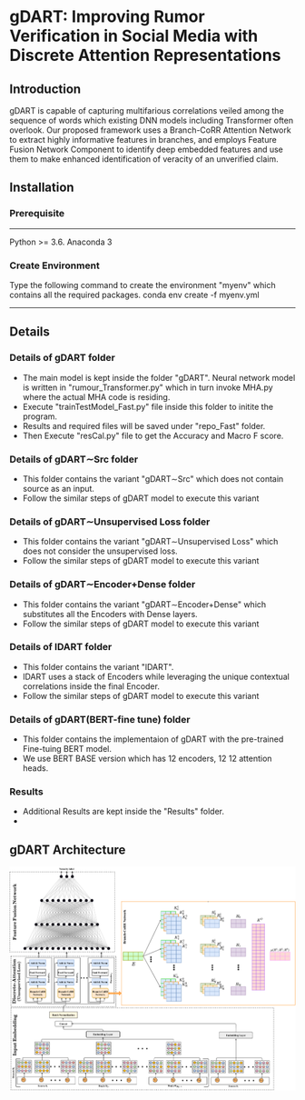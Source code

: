 # gDART: Improving Rumor Verification in Social Media with Discrete Attention Representations
## Introduction
gDART is capable of capturing multifarious correlations veiled among the sequence of words which existing DNN models including Transformer often overlook. Our proposed framework uses a Branch-CoRR Attention Network to extract highly informative features in branches, and employs Feature Fusion Network Component to identify deep embedded features and use them to make enhanced identification of veracity of an unverified claim.

## Installation

### Prerequisite
----------------------
Python >= 3.6.
Anaconda 3

### Create Environment
Type the following command to create the environment "myenv" which contains all the required packages.
conda env create -f myenv.yml

-----------------------

## Details

### Details of gDART folder
 * The main model is kept inside the folder "gDART". Neural network model is written in "rumour_Transformer.py" which in turn invoke MHA.py where the actual MHA code is residing.
 * Execute "trainTestModel_Fast.py" file inside this folder to initite the program.
 * Results and required files will be saved under "repo_Fast" folder.
 * Then Execute "resCal.py" file to get the Accuracy and Macro F score.

### Details of gDART∼Src folder
 * This folder contains the variant "gDART∼Src" which does not contain source as an input.
 * Follow the similar steps of gDART model to execute this variant

### Details of gDART∼Unsupervised Loss folder
 * This folder contains the variant "gDART∼Unsupervised Loss" which does not consider the unsupervised loss.
 * Follow the similar steps of gDART model to execute this variant

### Details of gDART∼Encoder+Dense folder
 * This folder contains the variant "gDART∼Encoder+Dense" which substitutes all the Encoders with Dense layers.
 * Follow the similar steps of gDART model to execute this variant


### Details of lDART folder
 * This folder contains the variant "lDART".
 * lDART uses a stack of Encoders while leveraging the unique contextual correlations inside the final Encoder.
 * Follow the similar steps of gDART model to execute this variant

### Details of gDART(BERT-fine tune) folder
 * This folder contains the implementaion of gDART with the pre-trained Fine-tuing BERT model.
 * We use BERT BASE version which has 12 encoders, 12 12 attention heads.



### Results
 * Additional Results are kept inside the "Results" folder.
 * 

## gDART Architecture

![](gDART.png)




